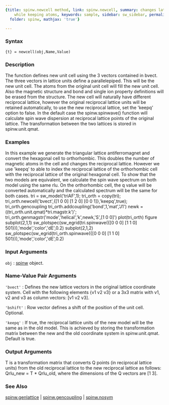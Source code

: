 ```yaml
---
{title: spinw.newcell method, link: spinw.newcell, summary: changes lattice vectors
    while keeping atoms, keywords: sample, sidebar: sw_sidebar, permalink: spinw_newcell.html,
  folder: spinw, mathjax: 'true'}

---
```


### Syntax

`{t} = newcell(obj,Name,Value)`

### Description

The function defines new unit cell using the 3 vectors contained in
bvect. The three vectors in lattice units define a parallelepiped. This
will be the new unit cell. The atoms from the original unit cell will
fill the new unit cell. Also the magnetic structure and bond and single
ion property definitions will be erased from the structure. The new cell
will naturally have different reciprocal lattice, however the original
reciprocal lattice units will be retained automatically, to use the new
reciprocal lattice, set the 'keepq' option to false. In the default case
the spinw.spinwave() function will calculate spin wave dispersion at
reciprocal lattice points of the original lattice. The transformation
between the two lattices is stored in spinw.unit.qmat.
 

### Examples

In this example we generate the triangular lattice antiferromagnet and
convert the hexagonal cell to orthorhombic. This doubles the number of
magnetic atoms in the cell and changes the reciprocal lattice. However we
use 'keepq' to able to index the reciprocal lattice of the orthorhombic
cell with the reciprocal lattice of the original hexagonal cell. To show
that the two models are equivalent, we calculate the spin wave spectrum
on both model using the same rlu. On the orthorhombic cell, the q value
will be converted automatically and the calculated spectrum will be the
same for both cases.
tri = sw_model('triAF',1);
tri_orth = copy(tri);
tri_orth.newcell('bvect',{[1 0 0] [1 2 0] [0 0 1]},'keepq',true);
tri_orth.gencoupling
tri_orth.addcoupling('bond',1,'mat','J1')
newk = ((tri_orth.unit.qmat)*tri.magstr.k')';
tri_orth.genmagstr('mode','helical','k',newk,'S',[1 0 0]')
plot(tri_orth)
figure
subplot(2,1,1)
sw_plotspec(sw_egrid(tri.spinwave({[0 0 0] [1 1 0] 501})),'mode','color','dE',0.2)
subplot(2,1,2)
sw_plotspec(sw_egrid(tri_orth.spinwave({[0 0 0] [1 1 0] 501})),'mode','color','dE',0.2)

### Input Arguments

`obj`
: [spinw](spinw.html) object.

### Name-Value Pair Arguments

`'bvect'`
: Defines the new lattice vectors in the original lattice
  coordinate system. Cell with the following elements
  {v1 v2 v3} or a 3x3 matrix with v1, v2 and v3 as column
  vectors: [v1 v2 v3].

`'bshift'`
: Row vector defines a shift of the position of the unit cell.
  Optional.

`'keepq'`
: If true, the reciprocal lattice units of the new model will be
  the same as in the old model. This is achieved by storing the
  transformation matrix between the new and the old coordinate
  system in spinw.unit.qmat. Default is true.

### Output Arguments

T     is a transformation matrix that converts Q points (in reciprocal
      lattice units) from the old reciprocal lattice to the new
      reciprocal lattice as follows:
          Qrlu_new = T * Qrlu_old,
      where the dimensions of the Q vectors are [1 3].

### See Also

[spinw.genlattice](spinw_genlattice.html) \| [spinw.gencoupling](spinw_gencoupling.html) \| [spinw.nosym](spinw_nosym.html)

